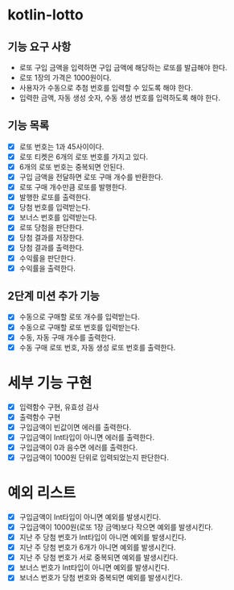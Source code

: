 # kotlin-lotto

## 기능 요구 사항

- 로또 구입 금액을 입력하면 구입 금액에 해당하는 로또를 발급해야 한다.
- 로또 1장의 가격은 1000원이다.
- 사용자가 수동으로 추첨 번호를 입력할 수 있도록 해야 한다.
- 입력한 금액, 자동 생성 숫자, 수동 생성 번호를 입력하도록 해야 한다.

## 기능 목록

- [x] 로또 번호는 1과 45사이이다.
- [x] 로또 티켓은 6개의 로또 번호를 가지고 있다.
- [x] 6개의 로또 번호는 중복되면 안된다.
- [x] 구입 금액을 전달하면 로또 구매 개수를 반환한다.
- [x] 로또 구매 개수만큼 로또를 발행한다.
- [x] 발행한 로또를 출력한다.
- [x] 당첨 번호를 입력받는다.
- [x] 보너스 번호를 입력받는다.
- [x] 로또 당첨을 판단한다.
- [x] 당첨 결과를 저장한다.
- [x] 당첨 결과를 출력한다.
- [x] 수익률을 판단한다.
- [x] 수익률을 출력한다.

## 2단계 미션 추가 기능

- [x] 수동으로 구매할 로또 개수를 입력받는다.
- [x] 수동으로 구매할 로또 번호를 입력받는다.
- [x] 수동, 자동 구매 개수를 출력한다.
- [x] 수동 구매 로또 번호, 자동 생성 로또 번호를 출력한다.

# 세부 기능 구현

- [x] 입력함수 구현, 유효성 검사
- [x] 출력함수 구현
- [x] 구입금액이 빈값이면 에러를 출력한다.
- [x] 구입금액이 Int타입이 아니면 에러를 출력한다.
- [x] 구입금액이 0과 음수면 에러를 출력한다.
- [x] 구입금액이 1000원 단위로 입력되었는지 판단한다.

# 예외 리스트

- [x] 구입금액이 Int타입이 아니면 예외를 발생시킨다.
- [x] 구입금액이 1000원(로또 1장 금액)보다 작으면 예외를 발생시킨다.
- [x] 지난 주 당첨 번호가 Int타입이 아니면 예외를 발생시킨다.
- [x] 지난 주 당첨 번호가 6개가 아니면 예외를 발생시킨다.
- [x] 지난 주 당첨 번호가 서로 중복되면 예외를 발생시킨다.
- [x] 보너스 번호가 Int타입이 아니면 예외를 발생시킨다.
- [x] 보너스 번호가 당첨 번호와 중복되면 예외를 발생시킨다.
